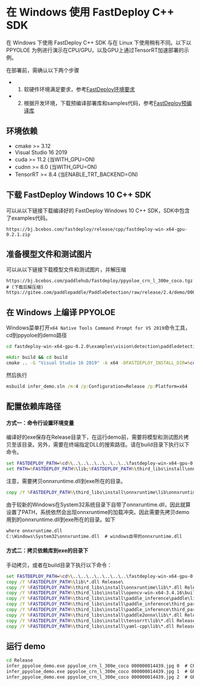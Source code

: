 # 在 Windows 使用 FastDeploy C++ SDK

在 Windows 下使用 FastDeploy C++ SDK 与在 Linux 下使用稍有不同。以下以 PPYOLOE 为例进行演示在CPU/GPU，以及GPU上通过TensorRT加速部署的示例。

在部署前，需确认以下两个步骤

- 1. 软硬件环境满足要求，参考[FastDeploy环境要求](../environment.md)  
- 2. 根据开发环境，下载预编译部署库和samples代码，参考[FastDeploy预编译库](../quick_start)

## 环境依赖

- cmake >= 3.12
- Visual Studio 16 2019
- cuda >= 11.2 (当WITH_GPU=ON)
- cudnn >= 8.0 (当WITH_GPU=ON)
- TensorRT >= 8.4 (当ENABLE_TRT_BACKEND=ON)

## 下载 FastDeploy Windows 10 C++ SDK
可以从以下链接下载编译好的 FastDeploy Windows 10 C++ SDK，SDK中包含了examples代码。
```text
https://bj.bcebos.com/fastdeploy/release/cpp/fastdeploy-win-x64-gpu-0.2.1.zip
```
## 准备模型文件和测试图片  
可以从以下链接下载模型文件和测试图片，并解压缩
```text
https://bj.bcebos.com/paddlehub/fastdeploy/ppyoloe_crn_l_300e_coco.tgz # (下载后解压缩)
https://gitee.com/paddlepaddle/PaddleDetection/raw/release/2.4/demo/000000014439.jpg
```

## 在 Windows 上编译 PPYOLOE
Windows菜单打开`x64 Native Tools Command Prompt for VS 2019`命令工具，cd到ppyoloe的demo路径  
```bat  
cd fastdeploy-win-x64-gpu-0.2.0\examples\vision\detection\paddledetection\cpp
```
```bat
mkdir build && cd build
cmake .. -G "Visual Studio 16 2019" -A x64 -DFASTDEPLOY_INSTALL_DIR=%cd%\..\..\..\..\..\..\..\fastdeploy-win-x64-gpu-0.2.1 -DCUDA_DIRECTORY="C:/Program Files/NVIDIA GPU Computing Toolkit/CUDA/v11.2"
```
然后执行
```bat
msbuild infer_demo.sln /m:4 /p:Configuration=Release /p:Platform=x64
```
## 配置依赖库路径
#### 方式一：命令行设置环境变量
编译好的exe保存在Release目录下，在运行demo前，需要将模型和测试图片拷贝至该目录。另外，需要在终端指定DLL的搜索路径。请在build目录下执行以下命令。
```bat
set FASTDEPLOY_PATH=%cd%\..\..\..\..\..\..\..\fastdeploy-win-x64-gpu-0.2.1
set PATH=%FASTDEPLOY_PATH%\lib;%FASTDEPLOY_PATH%\third_libs\install\onnxruntime\lib;%FASTDEPLOY_PATH%\third_libs\install\opencv-win-x64-3.4.16\build\x64\vc15\bin;%FASTDEPLOY_PATH%\third_libs\install\paddle_inference\paddle\lib;%FASTDEPLOY_PATH%\third_libs\install\paddle_inference\third_party\install\mkldnn\lib;%FASTDEPLOY_PATH%\third_libs\install\paddle_inference\third_party\install\mklml\lib;%FASTDEPLOY_PATH%\third_libs\install\paddle2onnx\lib;%FASTDEPLOY_PATH%\third_libs\install\tensorrt\lib;%FASTDEPLOY_PATH%\third_libs\install\yaml-cpp\lib;%PATH%
```
注意，需要拷贝onnxruntime.dll到exe所在的目录。
```bat
copy /Y %FASTDEPLOY_PATH%\third_libs\install\onnxruntime\lib\onnxruntime* Release\
```
由于较新的Windows在System32系统目录下自带了onnxruntime.dll，因此就算设置了PATH，系统依然会出现onnxruntime的加载冲突。因此需要先拷贝demo用到的onnxruntime.dll到exe所在的目录。如下
```bat
where onnxruntime.dll
C:\Windows\System32\onnxruntime.dll  # windows自带的onnxruntime.dll
```
#### 方式二：拷贝依赖库到exe的目录下
手动拷贝，或者在build目录下执行以下命令：
```bat
set FASTDEPLOY_PATH=%cd%\..\..\..\..\..\..\..\fastdeploy-win-x64-gpu-0.2.1
copy /Y %FASTDEPLOY_PATH%\lib\*.dll Release\
copy /Y %FASTDEPLOY_PATH%\third_libs\install\onnxruntime\lib\*.dll Release\
copy /Y %FASTDEPLOY_PATH%\third_libs\install\opencv-win-x64-3.4.16\build\x64\vc15\bin\*.dll Release\
copy /Y %FASTDEPLOY_PATH%\third_libs\install\paddle_inference\paddle\lib\*.dll Release\
copy /Y %FASTDEPLOY_PATH%\third_libs\install\paddle_inference\third_party\install\mkldnn\lib\*.dll Release\
copy /Y %FASTDEPLOY_PATH%\third_libs\install\paddle_inference\third_party\install\mklml\lib\*.dll Release\
copy /Y %FASTDEPLOY_PATH%\third_libs\install\paddle2onnx\lib\*.dll Release\
copy /Y %FASTDEPLOY_PATH%\third_libs\install\tensorrt\lib\*.dll Release\
copy /Y %FASTDEPLOY_PATH%\third_libs\install\yaml-cpp\lib\*.dll Release\
```

## 运行 demo
```bat
cd Release
infer_ppyoloe_demo.exe ppyoloe_crn_l_300e_coco 000000014439.jpg 0  # CPU
infer_ppyoloe_demo.exe ppyoloe_crn_l_300e_coco 000000014439.jpg 1  # GPU
infer_ppyoloe_demo.exe ppyoloe_crn_l_300e_coco 000000014439.jpg 2  # GPU + TensorRT
```
